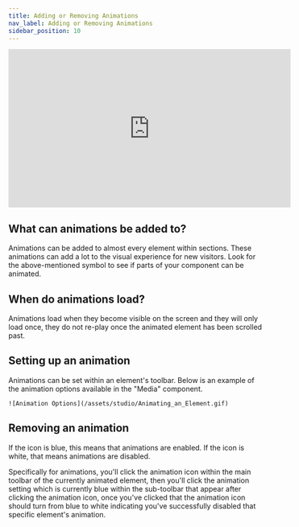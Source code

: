 ```yaml
---
title: Adding or Removing Animations
nav_label: Adding or Removing Animations
sidebar_position: 10
---
```


<iframe width="560" height="315" src="https://www.youtube.com/embed/6yIPjQVnZ24" title="Adding or Removing Animations" frameborder="0" allow="accelerometer; autoplay; clipboard-write; encrypted-media; gyroscope; picture-in-picture; web-share" referrerpolicy="strict-origin-when-cross-origin" allowfullscreen></iframe>

## What can animations be added to?

Animations can be added to almost every element within sections. These animations can add a lot to the visual experience
for new visitors. Look for the above-mentioned symbol to see if parts of your component can be animated.

## When do animations load?

Animations load when they become visible on the screen and they will only load once, they do not re-play once the
animated element has been scrolled past.

## Setting up an animation

Animations can be set within an element's toolbar. Below is an example of the animation options available in the "Media"
component.

    ![Animation Options](/assets/studio/Animating_an_Element.gif)

## Removing an animation

If the icon is blue, this means that animations are enabled. If the icon is white, that means animations are disabled.

Specifically for animations, you'll click the animation icon within the main toolbar of the currently animated element,
then you'll click the animation setting which is currently blue within the sub-toolbar that appear after clicking the
animation icon, once you've clicked that the animation icon should turn from blue to white indicating you've
successfully disabled that specific element's animation.

